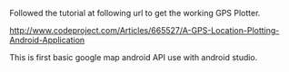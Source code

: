 Followed the tutorial at following url to get the working GPS Plotter. 

http://www.codeproject.com/Articles/665527/A-GPS-Location-Plotting-Android-Application

This is first basic google map android API use with android studio. 

